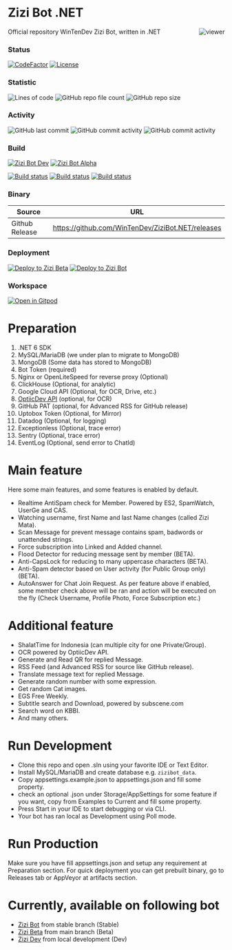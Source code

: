 # Zizi Bot .NET

<img align="right" src="https://komarev.com/ghpvc/?username=WinTenDev&style=flat&color=d83a7c&label=Views" alt="viewer" />

Official repository WinTenDev Zizi Bot, written in .NET

### Status

[![CodeFactor](https://www.codefactor.io/repository/github/wintendev/ZiziBot.net/badge)](https://www.codefactor.io/repository/github/wintendev/ZiziBot.net)
[![License](https://img.shields.io/github/license/WinTenDev/ZiziBot.NET?label=License&color=brightgreen&cacheSeconds=3600)](./LICENSE)

### Statistic

![Lines of code](https://img.shields.io/tokei/lines/github/WinTenDev/ZiziBot.NET?style=flat-square)
![GitHub repo file count](https://img.shields.io/github/directory-file-count/WinTenDev/ZiziBot.NET?style=flat-square)
![GitHub repo size](https://img.shields.io/github/repo-size/WinTenDev/ZiziBot.NET?style=flat-square)

### Activity

![GitHub last commit](https://img.shields.io/github/last-commit/WinTenDev/ZiziBot.NET?style=flat-square)
![GitHub commit activity](https://img.shields.io/github/commit-activity/w/WinTenDev/ZiziBot.NET?style=flat-square)
![GitHub commit activity](https://img.shields.io/github/commit-activity/m/WinTenDev/ZiziBot.NET?style=flat-square)

### Build

[![Zizi Bot Dev](https://github.com/WinTenDev/ZiziBot.NET/actions/workflows/zizibot-dev-build.yml/badge.svg)](https://github.com/WinTenDev/ZiziBot.NET/actions/workflows/zizibot-dev-build.yml)
[![Zizi Bot Alpha](https://github.com/WinTenDev/ZiziBot.NET/actions/workflows/zizibot-alpha-build.yml/badge.svg)](https://github.com/WinTenDev/ZiziBot.NET/actions/workflows/zizibot-alpha-build.yml)

[![Build status](https://ci.appveyor.com/api/projects/status/3q9x4lpy0w81bvdb/branch/main?svg=true)](https://ci.appveyor.com/project/Azhe403/zizibot-net/branch/main)
[![Build status](https://ci.appveyor.com/api/projects/status/3q9x4lpy0w81bvdb/branch/stable?svg=true)](https://ci.appveyor.com/project/Azhe403/zizibot-net/branch/stable)
[![Build status](https://ci.appveyor.com/api/projects/status/3q9x4lpy0w81bvdb?svg=true)](https://ci.appveyor.com/project/Azhe403/zizibot-net)

### Binary

| Source         | URL                                                                 |
|----------------|---------------------------------------------------------------------|
| Github Release | https://github.com/WinTenDev/ZiziBot.NET/releases                   |

### Deployment

[![Deploy to Zizi Beta](https://github.com/WinTenDev/ZiziBot.NET/actions/workflows/deploy-zizibeta-to-linux.yml/badge.svg)](https://github.com/WinTenDev/ZiziBot.NET/actions/workflows/deploy-zizibeta-to-linux.yml)
[![Deploy to Zizi Bot](https://github.com/WinTenDev/ZiziBot.NET/actions/workflows/deploy-zizibot-to-linux.yml/badge.svg)](https://github.com/WinTenDev/ZiziBot.NET/actions/workflows/deploy-zizibot-to-linux.yml)

### Workspace

[![Open in Gitpod](https://gitpod.io/button/open-in-gitpod.svg)](https://gitpod.io/#https://github.com/WinTenDev/ZiziBot.NET)

# Preparation

1. .NET 6 SDK
2. MySQL/MariaDB (we under plan to migrate to MongoDB)
3. MongoDB (Some data has stored to MongoDB)
4. Bot Token (required)
5. Nginx or OpenLiteSpeed for reverse proxy (Optional)
6. ClickHouse (Optional, for analytic)
7. Google Cloud API (Optional, for OCR, Drive, etc.)
8. [OptiicDev API](https://optiic.dev) (optional, for OCR)
9. GitHub PAT (optional, for Advanced RSS for GitHub release)
10. Uptobox Token (Optional, for Mirror)
11. Datadog (Optional, for logging)
12. Exceptionless (Optional, trace error)
13. Sentry (Optional, trace error)
14. EventLog (Optional, send error to ChatId)

# Main feature

Here some main features, and some features is enabled by default.

- Realtime AntiSpam check for Member. Powered by ES2, SpamWatch, UserGe and CAS.
- Watching username, first Name and last Name changes (called Zizi Mata).
- Scan Message for prevent message contains spam, badwords or unattended strings.
- Force subscription into Linked and Added channel.
- Flood Detector for reducing message sent by member (BETA).
- Anti-CapsLock for reducing to many uppercase characters (BETA).
- Anti-Spam detector based on User activity (for Public Group only) (BETA).
- AutoAnswer for Chat Join Request. As per feature above if enabled, some member check above will be ran and action will
  be
  executed on the fly (Check Username, Profile Photo, Force Subscription etc.)

# Additional feature

- ShalatTime for Indonesia (can multiple city for one Private/Group).
- OCR powered by OptiicDev API.
- Generate and Read QR for replied Message.
- RSS Feed (and Advanced RSS for source like GitHub release).
- Translate message text for replied Message.
- Generate random number with some expression.
- Get random Cat images.
- EGS Free Weekly.
- Subtitle search and Download, powered by subscene.com
- Search word on KBBI.
- And many others.

# Run Development

- Clone this repo and open .sln using your favorite IDE or Text Editor.
- Install MySQL/MariaDB and create database e.g. `zizibot_data`.
- Copy appsettings.example.json to appsettings.json and fill some property.
- check an optional .json under Storage/AppSettings for some feature if you want, copy from Examples to Current and fill
  some property.
- Press Start in your IDE to start debugging or via CLI.
- Your bot has ran local as Development using Poll mode.

# Run Production

Make sure you have fill appsettings.json and setup any requirement at Preparation section.
For quick deployment you can get prebuilt binary, go to Releases tab or AppVeyor at artifacts section.

# Currently, available on following bot

- [Zizi Bot](https://t.me/MissZiziBot) from stable branch (Stable)
- [Zizi Beta](https://t.me/MissZiziBetaBot) from main branch (Beta)
- [Zizi Dev](https://t.me/MissZiziDevBot) from local development (Dev)
